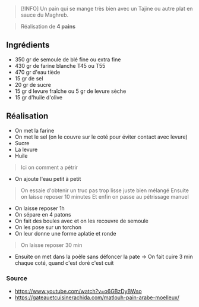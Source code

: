 > [!INFO]
> Un pain qui se mange très bien avec un Tajine ou autre plat en sauce du Maghreb.
> 

> Réalisation de **4 pains**

## Ingrédients 
- 350 gr de semoule de blé fine ou extra fine 
- 430 gr de farine blanche T45 ou T55 
- 470 gr d'eau tiède 
- 15 gr de sel 
- 20 gr de sucre 
- 15 gr d levure fraîche ou 5 gr de levure sèche 
- 15 gr d'huile d'olive

## Réalisation 
- On met la farine
- On met le sel (on le couvre sur le coté pour éviter contact avec levure)
- Sucre
- La levure
- Huile
> Ici on comment a pétrir
- On ajoute l'eau petit à petit
> On essaie d'obtenir un truc pas trop lisse juste bien mélangé
> Ensuite on laisse reposer 10 minutes
> Et enfin on passe au pétrissage manuel
- On laisse reposer 1h
- On sépare en 4 patons
- On fait des boules avec et on les recouvre de semoule
- On les pose sur un torchon
- On leur donne une forme aplatie et ronde
> On laisse reposer 30 min
- Ensuite on met dans la poêle sans défoncer la pate
-> On fait cuire 3 min chaque coté, quand c'est doré c'est cuit 

### Source 
- https://www.youtube.com/watch?v=o6GBzDyBWso
- https://gateauetcuisinerachida.com/matlouh-pain-arabe-moelleux/